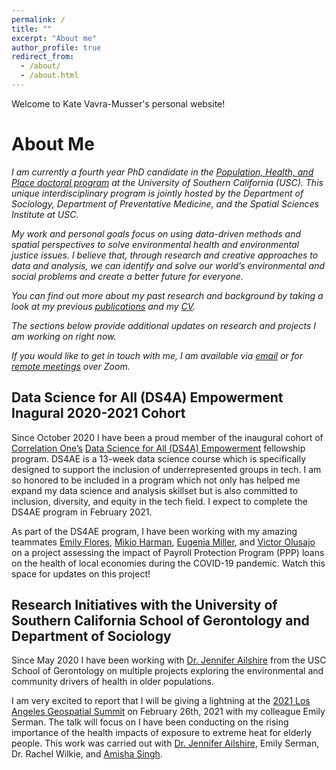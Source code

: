```yaml
---
permalink: /
title: ""
excerpt: "About me"
author_profile: true
redirect_from: 
  - /about/
  - /about.html
---
```


Welcome to Kate Vavra-Musser's personal website!

About Me
======

*I am currently a fourth year PhD candidate in the [Population, Health, and Place doctoral program]( https://spatial.usc.edu/ph-d-in-population) at the University of Southern California (USC).  This unique interdisciplinary program is jointly hosted by the Department of Sociology, Department of Preventative Medicine, and the Spatial Sciences Institute at USC.*

*My work and personal goals focus on using data-driven methods and spatial perspectives to solve environmental health and environmental justice issues.  I believe that, through research and creative approaches to data and analysis, we can identify and solve our world’s environmental and social problems and create a better future for everyone.*

*You can find out more about my past research and background by taking a look at my previous [publications](https://vavramusser.github.io/publications) and my [CV]( https://vavramusser.github.io/cv).*

*The sections below provide additional updates on research and projects I am working on right now.*

*If you would like to get in touch with me, I am available via [email](vavramusser@gmail.com) or for [remote meetings]( https://calbird.com/kate-vavramusser/remote) over Zoom.*



**Data Science for All (DS4A) Empowerment Inagural 2020-2021 Cohort**
------

Since October 2020 I have been a proud member of the inaugural cohort of [Correlation One’s](https://www.correlation-one.com) [Data Science for All (DS4A) Empowerment](https://www.correlation-one.com/ds4a-empowerment) fellowship program.  DS4AE is a 13-week data science course which is specifically designed to support the inclusion of underrepresented groups in tech.  I am so honored to be included in a program which not only has helped me expand my data science and analysis skillset but is also committed to inclusion, diversity, and equity in the tech field.  I expect to complete the DS4AE program in February 2021.

As part of the DS4AE program, I have been working with my amazing teammates [Emily Flores](https://www.linkedin.com/in/emily-flores-gaspar), [Mikio Harman]( https://www.linkedin.com/in/mikioharman), [Eugenia Miller](https://www.linkedin.com/in/eugenia-miller), and [Victor Olusajo](https://www.linkedin.com/in/victorolusajo) on a project assessing the impact of Payroll Protection Program (PPP) loans on the health of local economies during the COVID-19 pandemic.  Watch this space for updates on this project!



**Research Initiatives with the University of Southern California School of Gerontology and Department of Sociology**
------
Since May 2020 I have been working with [Dr. Jennifer Ailshire](https://gero.usc.edu/faculty/ailshire) from the USC School of Gerontology on multiple projects exploring the environmental and community drivers of health in older populations.

I am very excited to report that I will be giving a lightning at the [2021 Los Angeles Geospatial Summit](https://spatial.usc.edu/los-angeles-geospatial-summit-events) on February 26th, 2021 with my colleague Emily Serman.  The talk will focus on I have been conducting on the rising importance of the health impacts of exposure to extreme heat for elderly people.  This work was carried out with [Dr. Jennifer Ailshire](https://gero.usc.edu/faculty/ailshire), Emily Serman, Dr. Rachel Wilkie, and [Amisha Singh](https://www.linkedin.com/in/amishasingh13102).
